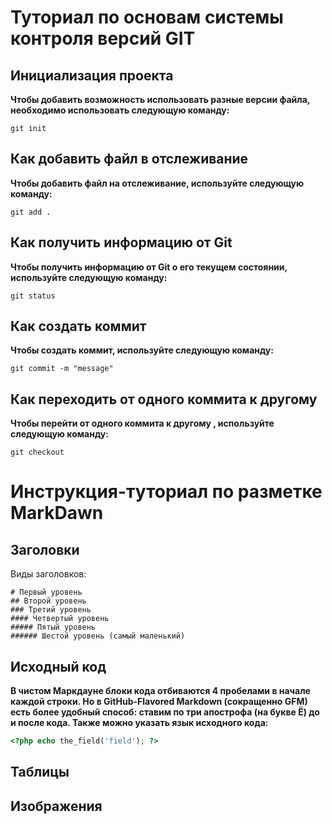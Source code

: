 # Туториал по основам системы контроля версий GIT



## Инициализация проекта
**Чтобы добавить возможность использовать разные версии файла, необходимо использовать следующую команду:**

```fix
git init
```

## Как добавить файл в отслеживание
**Чтобы добавить файл на отслеживание, используйте следующую команду:**

```
git add .
```

## Как получить информацию от Git
**Чтобы получить информацию от Git о его текущем состоянии, используйте следующую команду:**

```
git status
```

## Как создать коммит
**Чтобы создать коммит, используйте следующую команду:**

```
git commit -m "message"
```

## Как переходить от одного коммита к другому
**Чтобы перейти от одного коммита к другому , используйте следующую команду:**

```
git checkout
```

# Инструкция-туториал  по разметке MarkDawn


## Заголовки

Виды заголовков:

```
# Первый уровень
## Второй уровень
### Третий уровень
#### Четвертый уровень
##### Пятый уровень
###### Шестой уровень (самый маленький)
```

## Исходный код
**В чистом Маркдауне блоки кода отбиваются 4 пробелами в
начале каждой строки.
Но в GitHub-Flavored Markdown (сокращенно GFM) есть
более удобный способ: ставим по три апострофа (на букве
Ё) до и после кода. Также можно указать язык исходного
кода:**

```php
<?php echo the_field('field'); ?>
```

## Таблицы


## Изображения